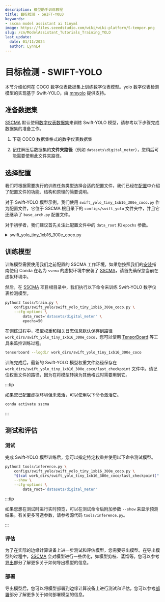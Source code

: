 ```yaml
---
description: 模型助手训练教程
title: 目标检测 - SWIFT-YOLO
keywords:
- sscma model assistant ai tinyml 
image: https://files.seeedstudio.com/wiki/wiki-platform/S-tempor.png
slug: /cn/ModelAssistant_Tutorials_Training_YOLO
last_update:
  date: 01/11/2024
  author: LynnL4
---
```


# 目标检测 - SWIFT-YOLO

本节介绍如何在 COCO 数字仪表数据集上训练数字仪表模型。yolo 数字仪表检测模型的实现基于 Swift-YOLO，由 [mmyolo](https://github.com/open-mmlab/mmyolo) 提供支持。

## 准备数据集

[SSCMA](https://github.com/Seeed-Studio/ModelAssistant) 默认使用[数字仪表数据集](https://universe.roboflow.com/seeeddatasets/seeed_meter_digit/)来训练 Swift-YOLO 模型，请参考以下步骤完成数据集的准备工作。

1. 下载 COCO 数据集格式的数字仪表数据集

2. 记住解压后数据集的**文件夹路径**（例如 `datasets\digital_meter`），您稍后可能需要使用此文件夹路径。

## 选择配置

我们将根据需要执行的训练任务类型选择合适的配置文件，我们已经在[配置](/ModelAssistant_Tutorials_Config)中介绍了配置文件的功能、结构和原理的简要说明。

对于 Swift-YOLO 模型示例，我们使用 `swift_yolo_tiny_1xb16_300e_coco.py` 作为配置文件，它位于 SSCMA 根目录下的 `configs/swift_yolo` 文件夹中，并且它还继承了 `base_arch.py` 配置文件。

对于初学者，我们建议首先关注此配置文件中的 `data_root` 和 `epochs` 参数。

<details>

<summary> swift_yolo_tiny_1xb16_300e_coco.py </summary>

```python
_base_='../_base_/default_runtime_det.py'
_base_ = ["./base_arch.py"]

anchors = [
    [(10, 13), (16, 30), (33, 23)],  # P3/8
    [(30, 61), (62, 45), (59, 119)],  # P4/16
    [(116, 90), (156, 198), (373, 326)]  # P5/32
]
num_classes = 11
deepen_factor = 0.33
widen_factor = 0.15

strides = [8, 16, 32]

model = dict(
    type='mmyolo.YOLODetector',
    backbone=dict(
        type='YOLOv5CSPDarknet',
        deepen_factor=deepen_factor,
        widen_factor=widen_factor,
    ),
    neck=dict(
        type='YOLOv5PAFPN',
        deepen_factor=deepen_factor,
        widen_factor=widen_factor,
    ),
    bbox_head=dict(
        head_module=dict(
            num_classes=num_classes,
            in_channels=[256, 512, 1024],
            widen_factor=widen_factor,
        ),
    ),
)
```

</details>

## 训练模型

训练模型需要使用我们之前配置的 SSCMA 工作环境，如果您按照我们的[安装](/ModelAssistant_Introduce_Installation)指南使用 Conda 在名为 `sscma` 的虚拟环境中安装了 [SSCMA](https://github.com/Seeed-Studio/ModelAssistant)，请首先确保您当前在虚拟环境中。

然后，在 [SSCMA](https://github.com/Seeed-Studio/ModelAssistant) 项目根目录中，我们执行以下命令来训练 Swift-YOLO 数字仪表检测模型。

```sh
python3 tools/train.py \
    configs/swift_yolo/swift_yolo_tiny_1xb16_300e_coco.py \
    --cfg-options \
        data_root='datasets/digital_meter' \
        epochs=50
```

在训练过程中，模型权重和相关日志信息默认保存到路径 `work_dirs/swift_yolo_tiny_1xb16_300e_coco`，您可以使用 [TensorBoard](https://www.tensorflow.org/tensorboard/get_started) 等工具来监控训练过程。

```sh
tensorboard --logdir work_dirs/swift_yolo_tiny_1xb16_300e_coco
```

训练完成后，最新的 Swift-YOLO 模型权重文件路径保存在 `work_dirs/swift_yolo_tiny_1xb16_300e_coco/last_checkpoint` 文件中。请记住权重文件的路径，因为在将模型转换为其他格式时需要用到它。

:::tip

如果您已配置虚拟环境但未激活，可以使用以下命令激活它。

```sh
conda activate sscma
```

:::

## 测试和评估

### 测试

完成 Swift-YOLO 模型训练后，您可以指定特定权重并使用以下命令测试模型。

```sh
python3 tools/inference.py \
    configs/swift_yolo/swift_yolo_tiny_1xb16_300e_coco.py \
    "$(cat work_dirs/swift_yolo_tiny_1xb16_300e_coco/last_checkpoint)" \
    --show \
    --cfg-options \
        data_root='datasets/digital_meter'
```

:::tip

如果您想在测试时进行实时预览，可以在测试命令后附加参数 `--show` 来显示预测结果。有关更多可选参数，请参考源代码 `tools/inference.py`。

:::

### 评估

为了在实际的边缘计算设备上进一步测试和评估模型，您需要导出模型。在导出模型的过程中，[SSCMA](https://github.com/Seeed-Studio/ModelAssistant) 会对模型进行一些优化，如模型剪枝、蒸馏等。您可以参考[导出](/ModelAssistant_Tutorials_Export_Overview)部分了解更多关于如何导出模型的信息。

### 部署

导出模型后，您可以将模型部署到边缘计算设备上进行测试和评估。您可以参考[部署](/ModelAssistant_Deploy_Overview)部分了解更多关于如何部署模型的信息。